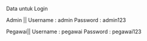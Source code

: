 Data untuk Login

Admin ||
Username : admin
Password : admin123

Pegawai||
Username : pegawai
Password : pegawai123
